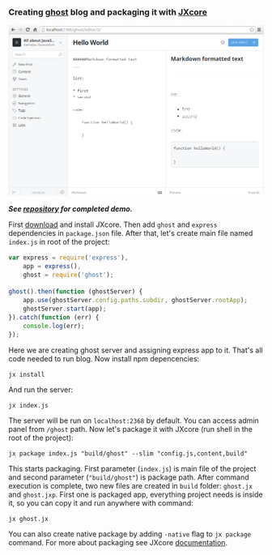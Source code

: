 ### Creating [ghost](https://github.com/tryghost/Ghost) blog and packaging it with [JXcore](https://github.com/jxcore/jxcore)

![Demo screenshot](https://raw.githubusercontent.com/karaxuna/jxcore-tutorial-ghost-packaged/master/screens/admin-create-post.png "Demo screenshot")

***See [repository](https://github.com/karaxuna/jxcore-tutorial-ghost-packaged) for completed demo.***

First [download](http://jxcore.com/downloads/) and install JXcore. Then add `ghost` and `express` dependencies in `package.json` file. After that, let's create main file named `index.js` in root of the project:

```javascript
var express = require('express'),
    app = express(),
    ghost = require('ghost');

ghost().then(function (ghostServer) {
    app.use(ghostServer.config.paths.subdir, ghostServer.rootApp);
    ghostServer.start(app);
}).catch(function (err) {
    console.log(err);
});
```

Here we are creating ghost server and assigning express app to it. That's all code needed to run blog. Now install npm depencencies:

    jx install
    
And run the server:

    jx index.js
    
The server will be run on `localhost:2368` by default. You can access admin panel from `/ghost` path. Now let's package it with JXcore (run shell in the root of the project):

    jx package index.js "build/ghost" --slim "config.js,content,build"
    
This starts packaging. First parameter (`index.js`) is main file of the project and second parameter (`"build/ghost"`) is package path. After command execution is complete, two new files are created in `build` folder: `ghost.jx` and `ghost.jxp`. First one is packaged app, everything project needs is inside it, so you can copy it and run anywhere with command:

    jx ghost.jx

You can also create native package by adding `-native` flag to `jx package` command. For more about packaging see JXcore [documentation](http://jxcore.com/packaging-code-protection/).
